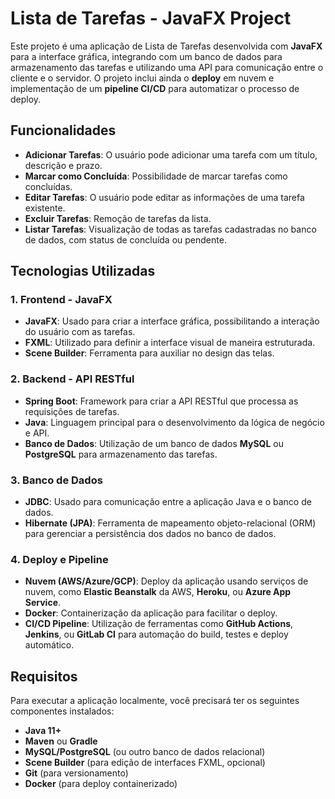 # Lista de Tarefas - JavaFX Project

Este projeto é uma aplicação de Lista de Tarefas desenvolvida com **JavaFX** para a interface gráfica, integrando com um banco de dados para armazenamento das tarefas e utilizando uma API para comunicação entre o cliente e o servidor. O projeto inclui ainda o **deploy** em nuvem e implementação de um **pipeline CI/CD** para automatizar o processo de deploy.

## Funcionalidades

- **Adicionar Tarefas**: O usuário pode adicionar uma tarefa com um título, descrição e prazo.
- **Marcar como Concluída**: Possibilidade de marcar tarefas como concluídas.
- **Editar Tarefas**: O usuário pode editar as informações de uma tarefa existente.
- **Excluir Tarefas**: Remoção de tarefas da lista.
- **Listar Tarefas**: Visualização de todas as tarefas cadastradas no banco de dados, com status de concluída ou pendente.

## Tecnologias Utilizadas

### 1. **Frontend - JavaFX**
- **JavaFX**: Usado para criar a interface gráfica, possibilitando a interação do usuário com as tarefas.
- **FXML**: Utilizado para definir a interface visual de maneira estruturada.
- **Scene Builder**: Ferramenta para auxiliar no design das telas.

### 2. **Backend - API RESTful**
- **Spring Boot**: Framework para criar a API RESTful que processa as requisições de tarefas.
- **Java**: Linguagem principal para o desenvolvimento da lógica de negócio e API.
- **Banco de Dados**: Utilização de um banco de dados **MySQL** ou **PostgreSQL** para armazenamento das tarefas.

### 3. **Banco de Dados**
- **JDBC**: Usado para comunicação entre a aplicação Java e o banco de dados.
- **Hibernate (JPA)**: Ferramenta de mapeamento objeto-relacional (ORM) para gerenciar a persistência dos dados no banco de dados.

### 4. **Deploy e Pipeline**
- **Nuvem (AWS/Azure/GCP)**: Deploy da aplicação usando serviços de nuvem, como **Elastic Beanstalk** da AWS, **Heroku**, ou **Azure App Service**.
- **Docker**: Containerização da aplicação para facilitar o deploy.
- **CI/CD Pipeline**: Utilização de ferramentas como **GitHub Actions**, **Jenkins**, ou **GitLab CI** para automação do build, testes e deploy automático.

## Requisitos

Para executar a aplicação localmente, você precisará ter os seguintes componentes instalados:

- **Java 11+**
- **Maven** ou **Gradle**
- **MySQL/PostgreSQL** (ou outro banco de dados relacional)
- **Scene Builder** (para edição de interfaces FXML, opcional)
- **Git** (para versionamento)
- **Docker** (para deploy containerizado)
